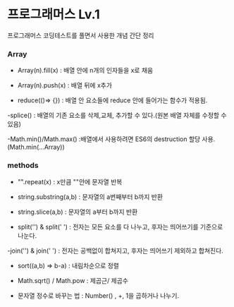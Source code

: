 # 프로그래머스 Lv.1

프로그래머스 코딩테스트를 풀면서 사용한 개념 간단 정리

### Array

- Array(n).fill(x) : 배열 안에 n개의 인자들을 x로 채움

- Array(n).push(x) : 배열 뒤에 x추가

- reduce(()=> {}) : 배열 안 요소들에 reduce 안에 들어가는 함수가 적용됨.

-splice() : 배열의 기존 요소를 삭제,교체, 추가할 수 있다.(원본 배열 자체를 수정할 수 있음)

-Math.min()/Math.max() :배열에서 사용하려면 ES6의 destruction 할당 사용. (Math.min(...Array))

### methods

- "".repeat(x) : x만큼 ""안에 문자열 반복

- string.substring(a,b) : 문자열의 a번째부터 b까지 반환

- string.slice(a,b) : 문자열의 a부터 b까지 반환

- split('') & split(' ') : 전자는 모든 요소를 다 나누고, 후자는 띄어쓰기를 기준으로 나눈다.

-join('') & join(' ') : 전자는 공백없이 합쳐지고, 후자는 띄어쓰기 제외하고 합쳐진다.

- sort((a,b) => b-a) : 내림차순으로 정렬

- Math.sqrt() / Math.pow : 제곱근/ 제곱수

- 문자열 정수로 바꾸는 법 : Number() , +, 1을 곱하거나 나누기.
